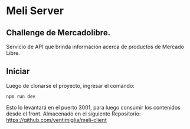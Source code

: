 # Meli Server

## Challenge de Mercadolibre.

Servicio de API que brinda información acerca de productos de Mercado Libre.

## Iniciar

Luego de clonarse el proyecto, ingresar el comando:

`npm run dev`

Esto lo levantará en el puerto 3001, para luego consumir los contenidos desde el front.
Almacenado en el siguiente Repositorio: 
https://github.com/ventimiglia/meli-client
